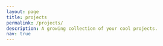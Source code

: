 ```yaml
---
layout: page
title: projects
permalink: /projects/
description: A growing collection of your cool projects.
nav: true
---
```

